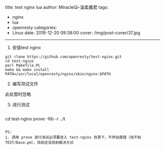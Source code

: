 title: test nginx lua
author: MiracleQi-温柔魔君
tags:
  - nginx
  - lua
  - openresty
categories:
  - Linux
date: 2016-12-20 09:38:00
cover: /img/post-cover/37.jpg
---
1. 安装test nginx
```
git clone https://github.com/openresty/test-nginx.git
cd test-nginx
perl Makefile.PL
make && make install
PATH=/usr/local/openresty/nginx/sbin/nginx:$PATH
```

2. 编写测试文件

 此处暂时忽略

3. 进行测试

	```
cd test-nginx
prove -Ilib -r ../t
```

PS: 
1. 调用 prove 进行测试必须要进入 test-nginx 目录下，不然会报错（找不到TEST/Base.pm），目前还没找到解决方式